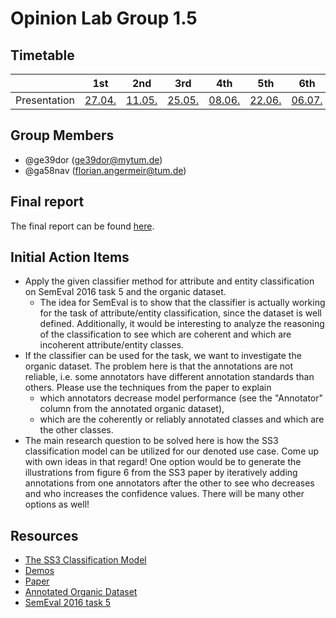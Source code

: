 # Opinion Lab Group 1.5

## Timetable
|     | 1st      | 2nd      | 3rd      | 4th      | 5th      | 6th      | Final    |
|-----|:----------:|:----------:|:----------:|:----------:|:----------:|:----------:|:----------:|
| Presentation | [27\.04\.](https://gitlab.lrz.de/nlp-lab-course-ss2020/opinion-mining/opinion-lab-group-1.5/-/blob/master/presentations/2020_04_27.pptx) | [11\.05\.](https://gitlab.lrz.de/nlp-lab-course-ss2020/opinion-mining/opinion-lab-group-1.5/-/blob/master/presentations/2020_05_11.pptx) | [25\.05\.](https://gitlab.lrz.de/nlp-lab-course-ss2020/opinion-mining/opinion-lab-group-1.5/-/blob/master/presentations/2020_05_25.pptx) | [08\.06\.](https://gitlab.lrz.de/nlp-lab-course-ss2020/opinion-mining/opinion-lab-group-1.5/-/blob/master/presentations/2020_06_08.pptx) | [22\.06\.](https://gitlab.lrz.de/nlp-lab-course-ss2020/opinion-mining/opinion-lab-group-1.5/-/blob/master/presentations/2020_06_22.pptx) | [06\.07\.](https://gitlab.lrz.de/nlp-lab-course-ss2020/opinion-mining/opinion-lab-group-1.5/-/blob/master/presentations/2020_07_06.pptx) | [20\.07\.](https://gitlab.lrz.de/nlp-lab-course-ss2020/opinion-mining/opinion-lab-group-1.5/-/blob/master/presentations/2020_07_20.pdf) |

## Group Members
- @ge39dor (ge39dor@mytum.de)
- @ga58nav (florian.angermeir@tum.de)

## Final report
The final report can be found [here](https://gitlab.lrz.de/nlp-lab-course-ss2020/opinion-mining/opinion-lab-group-1.5/-/wikis/home).

## Initial Action Items
- Apply the given classifier method for attribute and entity classification on SemEval 2016 task 5 and the organic dataset.
  - The idea for SemEval is to show that the classifier is actually working for the task of attribute/entity classification, since the dataset is well defined. Additionally, it would be interesting to analyze the reasoning of the classification to see which are coherent and which are incoherent attribute/entity classes.
- If the classifier can be used for the task, we want to investigate the organic dataset. The problem here is that the annotations are not reliable, i.e. some annotators have different annotation standards than others. Please use the techniques from the paper to explain 
  - which annotators decrease model performance (see the "Annotator" column from the annotated organic dataset),
  - which are the coherently or reliably annotated classes and which are the other classes.
- The main research question to be solved here is how the SS3 classification model can be utilized for our denoted use case. Come up with own ideas in that regard! One option would be to generate the illustrations from figure 6 from the SS3 paper by iteratively adding annotations from one annotators after the other to see who decreases and who increases the confidence values. There will be many other options as well!

## Resources
- [The SS3 Classification Model](https://pyss3.readthedocs.io/en/latest/user_guide/ss3-classifier.html#ss3-introduction)
- [Demos](http://tworld.io/ss3/)
- [Paper](https://arxiv.org/pdf/1905.08772.pdf)
- [Annotated Organic Dataset](https://gitlab.lrz.de/social-rom/organic-dataset/annotated-dataset/-/tree/master/annotated_3rd_round%2Fprocessed%2Ftrain_test_validation%20V0.3)
- [SemEval 2016 task 5](http://alt.qcri.org/semeval2016/task5/)
